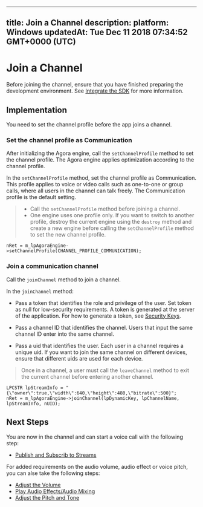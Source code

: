 
---
title: Join a Channel
description: 
platform: Windows
updatedAt: Tue Dec 11 2018 07:34:52 GMT+0000 (UTC)
---
# Join a Channel
Before joining the channel, ensure that you have finished preparing the development environment. See [Integrate the SDK](../../en/Voice/windows_video.md) for more information.

## Implementation
You need to set the channel profile before the app joins a channel.

### Set the channel profile as Communication
After initializing the Agora engine, call the `setChannelProfile` method to set the channel profile. The Agora engine applies optimization according to the channel profile.

In the `setChannelProfile` method, set the channel profile as Communication. This profile applies to voice or video calls such as one-to-one or group calls, where all users in the channel can talk freely. The Communication profile is the default setting.

> -   Call the `setChannelProfile` method before joining a channel.
> -   One engine uses one profile only. If you want to switch to another profile, destroy the current engine using the `destroy` method and create a new engine before calling the `setChannelProfile` method to set the new channel profile.

```
nRet = m_lpAgoraEngine->setChannelProfile(CHANNEL_PROFILE_COMMUNICATION);
```

### Join a communication channel
Call the <code>joinChannel</code> method to join a channel. 

In the <code>joinChannel</code> method:

-   Pass a token that identifies the role and privilege of the user. Set token as null for low-security requirements. A token is generated at the server of the application. For how to generate a token, see [Security Keys](../../en/Voice/token.md).

-   Pass a channel ID that identifies the channel. Users that input the same channel ID enter into the same channel.

-   Pass a uid that identifies the user. Each user in a channel requires a unique uid. If you want to join the same channel on different devices, ensure that different uids are used for each device.


> Once in a channel, a user must call the <code>leaveChannel</code> method to exit the current channel before entering another channel.

```
LPCSTR lpStreamInfo = "{\"owner\":true,\"width\":640,\"height\":480,\"bitrate\":500}";
nRet = m_lpAgoraEngine->joinChannel(lpDynamicKey, lpChannelName, lpStreamInfo, nUID);
```

## Next Steps
You are now in the channel and can start a voice call with the following step:

- [Publish and Subscrib to Streams](../../en/Voice/publish_windows_audio.md)

For added requirements on the audio volume, audio effect or voice pitch, you can alse take the following steps:

- [Adjust the Volume](../../en/Voice/volume_windows.md)
- [Play Audio Effects/Audio Mixing](../../en/Voice/effect_mixing_windows.md)
- [Adjust the Pitch and Tone](../../en/Voice/voice_effect_windows.md)
